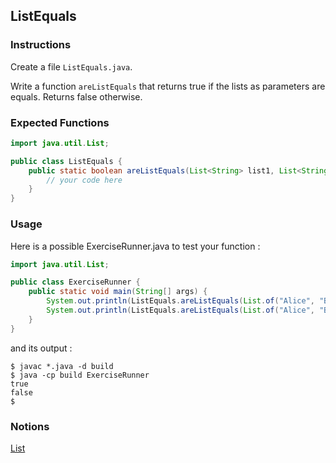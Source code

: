 ## ListEquals

### Instructions

Create a file `ListEquals.java`.

Write a function `areListEquals` that returns true if the lists as parameters are equals. Returns false otherwise.

### Expected Functions

```java
import java.util.List;

public class ListEquals {
    public static boolean areListEquals(List<String> list1, List<String> list2) {
        // your code here
    }
}
```

### Usage

Here is a possible ExerciseRunner.java to test your function :

```java
import java.util.List;

public class ExerciseRunner {
    public static void main(String[] args) {
        System.out.println(ListEquals.areListEquals(List.of("Alice", "Bob", "Charly", "Emily"), List.of("Alice", "Bob", "Charly", "Emily")));
        System.out.println(ListEquals.areListEquals(List.of("Alice", "Bob", "Charly", "Emily"), List.of("Alice", "Bob", "Emily", "Charly")));
    }
}
```

and its output :

```shell
$ javac *.java -d build
$ java -cp build ExerciseRunner
true
false
$
```

### Notions

[List](https://docs.oracle.com/en/java/javase/17/docs/api/java.base/java/util/List.html)
